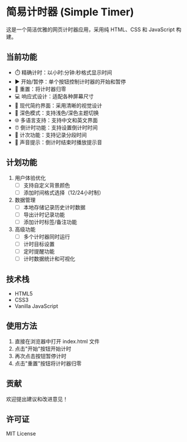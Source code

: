 # 简易计时器 (Simple Timer)

这是一个简洁优雅的网页计时器应用，采用纯 HTML、CSS 和 JavaScript 构建。

## 当前功能

- ⏱️ 精确计时：以小时:分钟:秒格式显示时间
- ▶️ 开始/暂停：单个按钮控制计时器的开始和暂停
- 🔄 重置：将计时器归零
- 💻 响应式设计：适配各种屏幕尺寸
- 🎨 现代简约界面：采用清晰的视觉设计
- 🌙 深色模式：支持浅色/深色主题切换
- 🌐 多语言支持：支持中文和英文界面
- ⏰ 倒计时功能：支持设置倒计时时间
- 📝 计次功能：支持记录分段时间
- 🔔 声音提示：倒计时结束时播放提示音

## 计划功能

1. 用户体验优化
   - [ ] 支持自定义背景颜色
   - [ ] 添加时间格式选择（12/24小时制）

2. 数据管理
   - [ ] 本地存储记录历史计时数据
   - [ ] 导出计时记录功能
   - [ ] 添加计时标签/备注功能

3. 高级功能
   - [ ] 多个计时器同时运行
   - [ ] 计时目标设置
   - [ ] 定时提醒功能
   - [ ] 计时数据统计和可视化

## 技术栈

- HTML5
- CSS3
- Vanilla JavaScript

## 使用方法

1. 直接在浏览器中打开 index.html 文件
2. 点击"开始"按钮开始计时
3. 再次点击按钮暂停计时
4. 点击"重置"按钮将计时器归零

## 贡献

欢迎提出建议和改进意见！

## 许可证

MIT License 